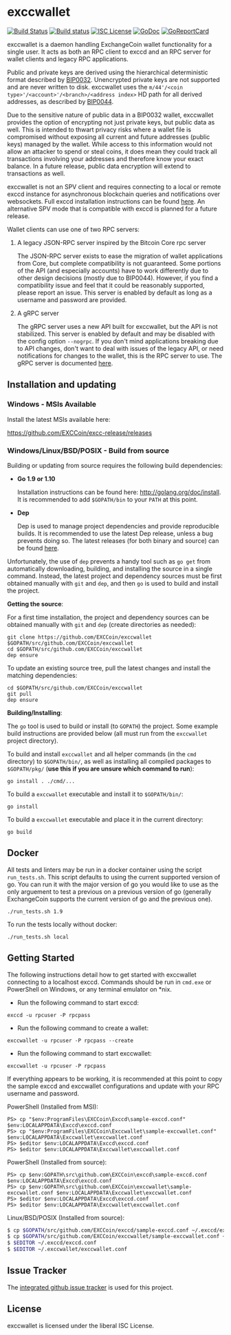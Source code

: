 exccwallet
=========

[![Build Status](https://travis-ci.org/EXCCoin/exccwallet.png?branch=master)](https://travis-ci.org/EXCCoin/exccwallet)
[![Build status](https://ci.appveyor.com/api/projects/status/rl4mu81dib1vss33?svg=true)](https://ci.appveyor.com/project/Excc/exccwallet)
[![ISC License](http://img.shields.io/badge/license-ISC-blue.svg)](http://copyfree.org)
[![GoDoc](https://img.shields.io/badge/godoc-reference-blue.svg)](http://godoc.org/github.com/EXCCoin/exccwallet)
[![GoReportCard](https://goreportcard.com/badge/github.com/EXCCoin/exccwallet)](https://goreportcard.com/report/github.com/EXCCoin/exccwallet)

exccwallet is a daemon handling ExchangeCoin wallet functionality for a
single user.  It acts as both an RPC client to exccd and an RPC server
for wallet clients and legacy RPC applications.

Public and private keys are derived using the hierarchical
deterministic format described by
[BIP0032](https://github.com/bitcoin/bips/blob/master/bip-0032.mediawiki).
Unencrypted private keys are not supported and are never written to
disk.  exccwallet uses the
`m/44'/<coin type>'/<account>'/<branch>/<address index>`
HD path for all derived addresses, as described by
[BIP0044](https://github.com/bitcoin/bips/blob/master/bip-0044.mediawiki).

Due to the sensitive nature of public data in a BIP0032 wallet,
exccwallet provides the option of encrypting not just private keys, but
public data as well.  This is intended to thwart privacy risks where a
wallet file is compromised without exposing all current and future
addresses (public keys) managed by the wallet. While access to this
information would not allow an attacker to spend or steal coins, it
does mean they could track all transactions involving your addresses
and therefore know your exact balance.  In a future release, public data
encryption will extend to transactions as well.

exccwallet is not an SPV client and requires connecting to a local or
remote exccd instance for asynchronous blockchain queries and
notifications over websockets.  Full exccd installation instructions
can be found [here](https://github.com/EXCCoin/exccd).  An alternative
SPV mode that is compatible with exccd is planned for a future release.

Wallet clients can use one of two RPC servers:

  1. A legacy JSON-RPC server inspired by the Bitcoin Core rpc server

     The JSON-RPC server exists to ease the migration of wallet applications
     from Core, but complete compatibility is not guaranteed.  Some portions of
     the API (and especially accounts) have to work differently due to other
     design decisions (mostly due to BIP0044).  However, if you find a
     compatibility issue and feel that it could be reasonably supported, please
     report an issue.  This server is enabled by default as long as a username
     and password are provided.

  2. A gRPC server

     The gRPC server uses a new API built for exccwallet, but the API is not
     stabilized.  This server is enabled by default and may be disabled with
     the config option `--nogrpc`.  If you don't mind applications breaking
     due to API changes, don't want to deal with issues of the legacy API, or
     need notifications for changes to the wallet, this is the RPC server to
     use. The gRPC server is documented [here](./rpc/documentation/README.md).

## Installation and updating

### Windows - MSIs Available

Install the latest MSIs available here:

https://github.com/EXCCoin/excc-release/releases

### Windows/Linux/BSD/POSIX - Build from source

Building or updating from source requires the following build dependencies:

- **Go 1.9 or 1.10**

  Installation instructions can be found here: http://golang.org/doc/install.
  It is recommended to add `$GOPATH/bin` to your `PATH` at this point.

- **Dep**

  Dep is used to manage project dependencies and provide reproducible builds.
  It is recommended to use the latest Dep release, unless a bug prevents doing
  so.  The latest releases (for both binary and source) can be found
  [here](https://github.com/golang/dep/releases).

Unfortunately, the use of `dep` prevents a handy tool such as `go get` from
automatically downloading, building, and installing the source in a single
command.  Instead, the latest project and dependency sources must be first
obtained manually with `git` and `dep`, and then `go` is used to build and
install the project.

**Getting the source**:

For a first time installation, the project and dependency sources can be
obtained manually with `git` and `dep` (create directories as needed):

```
git clone https://github.com/EXCCoin/exccwallet $GOPATH/src/github.com/EXCCoin/exccwallet
cd $GOPATH/src/github.com/EXCCoin/exccwallet
dep ensure
```

To update an existing source tree, pull the latest changes and install the
matching dependencies:

```
cd $GOPATH/src/github.com/EXCCoin/exccwallet
git pull
dep ensure
```

**Building/Installing**:

The `go` tool is used to build or install (to `GOPATH`) the project.  Some
example build instructions are provided below (all must run from the `exccwallet`
project directory).

To build and install `exccwallet` and all helper commands (in the `cmd`
directory) to `$GOPATH/bin/`, as well as installing all compiled packages to
`$GOPATH/pkg/` (**use this if you are unsure which command to run**):

```
go install . ./cmd/...
```

To build a `exccwallet` executable and install it to `$GOPATH/bin/`:

```
go install
```

To build a `exccwallet` executable and place it in the current directory:

```
go build
```

## Docker

All tests and linters may be run in a docker container using the script `run_tests.sh`.  This script defaults to using the current supported version of go.  You can run it with the major version of go you would like to use as the only arguement to test a previous on a previous version of go (generally ExchangeCoin supports the current version of go and the previous one).

```
./run_tests.sh 1.9
```

To run the tests locally without docker:

```
./run_tests.sh local
```

## Getting Started

The following instructions detail how to get started with exccwallet connecting
to a localhost exccd.  Commands should be run in `cmd.exe` or PowerShell on
Windows, or any terminal emulator on *nix.

- Run the following command to start exccd:

```
exccd -u rpcuser -P rpcpass
```

- Run the following command to create a wallet:

```
exccwallet -u rpcuser -P rpcpass --create
```

- Run the following command to start exccwallet:

```
exccwallet -u rpcuser -P rpcpass
```

If everything appears to be working, it is recommended at this point to
copy the sample exccd and exccwallet configurations and update with your
RPC username and password.

PowerShell (Installed from MSI):
```
PS> cp "$env:ProgramFiles\EXCCoin\Exccd\sample-exccd.conf" $env:LOCALAPPDATA\Exccd\exccd.conf
PS> cp "$env:ProgramFiles\EXCCoin\Exccwallet\sample-exccwallet.conf" $env:LOCALAPPDATA\Exccwallet\exccwallet.conf
PS> $editor $env:LOCALAPPDATA\Exccd\exccd.conf
PS> $editor $env:LOCALAPPDATA\Exccwallet\exccwallet.conf
```

PowerShell (Installed from source):
```
PS> cp $env:GOPATH\src\github.com\EXCCoin\exccd\sample-exccd.conf $env:LOCALAPPDATA\Exccd\exccd.conf
PS> cp $env:GOPATH\src\github.com\EXCCoin\exccwallet\sample-exccwallet.conf $env:LOCALAPPDATA\Exccwallet\exccwallet.conf
PS> $editor $env:LOCALAPPDATA\Exccd\exccd.conf
PS> $editor $env:LOCALAPPDATA\Exccwallet\exccwallet.conf
```

Linux/BSD/POSIX (Installed from source):
```bash
$ cp $GOPATH/src/github.com/EXCCoin/exccd/sample-exccd.conf ~/.exccd/exccd.conf
$ cp $GOPATH/src/github.com/EXCCoin/exccwallet/sample-exccwallet.conf ~/.exccwallet/exccwallet.conf
$ $EDITOR ~/.exccd/exccd.conf
$ $EDITOR ~/.exccwallet/exccwallet.conf
```

## Issue Tracker

The [integrated github issue tracker](https://github.com/EXCCoin/exccwallet/issues)
is used for this project.

## License

exccwallet is licensed under the liberal ISC License.
